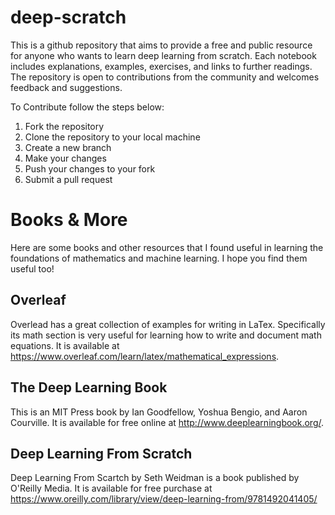 # deep-scratch
This is a github repository that aims to provide a free and public resource for anyone who wants to learn deep learning from scratch. Each notebook includes explanations, examples, exercises, and links to further readings. The repository is open to contributions from the community and welcomes feedback and suggestions.

To Contribute follow the steps below:
1. Fork the repository
2. Clone the repository to your local machine
3. Create a new branch
4. Make your changes
5. Push your changes to your fork
6. Submit a pull request

# Books & More
Here are some books and other resources that I found useful in learning the foundations of mathematics and machine learning. I hope you find them useful too!

## Overleaf
Overlead has a great collection of examples for writing in LaTex. Specifically its math section is very useful for learning how to write and document math equations. It is available at https://www.overleaf.com/learn/latex/mathematical_expressions.

## The Deep Learning Book
This is an MIT Press book by Ian Goodfellow, Yoshua Bengio, and Aaron Courville. It is available for free online at http://www.deeplearningbook.org/.

## Deep Learning From Scratch
Deep Learning From Scartch by Seth Weidman is a book published by O'Reilly Media. It is available for free purchase at https://www.oreilly.com/library/view/deep-learning-from/9781492041405/